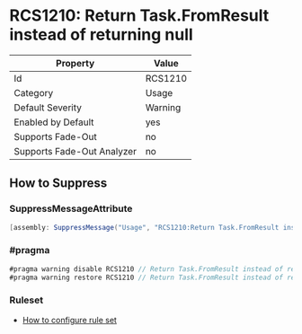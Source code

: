 # RCS1210: Return Task\.FromResult instead of returning null

Property | Value
--- | --- 
Id | RCS1210
Category | Usage
Default Severity | Warning
Enabled by Default | yes
Supports Fade-Out | no
Supports Fade-Out Analyzer | no

## How to Suppress

### SuppressMessageAttribute

```csharp
[assembly: SuppressMessage("Usage", "RCS1210:Return Task.FromResult instead of returning null.", Justification = "<Pending>")]
```

### \#pragma

```csharp
#pragma warning disable RCS1210 // Return Task.FromResult instead of returning null.
#pragma warning restore RCS1210 // Return Task.FromResult instead of returning null.
```

### Ruleset

* [How to configure rule set](../HowToConfigureAnalyzers.md)
